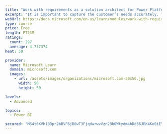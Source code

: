 ```yaml
---
title: "Work with requirements as a solution architect for Power Platform and Dynamics 365"
excerpt: "It is important to capture the customer’s needs accurately. This module explains how to capture requirements and identify functional and non-functional items."
webUrl: https://docs.microsoft.com/en-us/learn/modules/work-with-requirements/
type: course
price: Free
length: PT23M
ratings:
  count: 297
  average: 4.737374
heat: 50

provider:
  name: Microsoft Learn
  domain: microsoft.com
  images:
    - url: /assets/images/organizations/microsoft.com-50x50.jpg
      width: 50
      height: 50

levels:
  - Advanced

topics:
  - Power BI

secured: "MS4t6XVh1B3pr2bBVF6jB6wT3FjqdwrwvVzn28b0Wtydm4bDd56JRK4Ko0iEYie1GChnSv/q8BWK3GUNAxItdWeMRT28fsUh1MAkoiyCMV9z/EW7RI7oKKG2BTMRcbhkCu2ySKxV0mJIQR93cwqbjom9T+MU1+cgDT6Uf/+AH9CrL69bJB2bd6hwoP3p6hv/w5VDxuVpvuNE/AEBEFFqgsm69ryWefw+h9RhncSQ2IEKmZkXWg9PD1S1/DpXZg7rB2+0V6bBC+fHlomoOUjFzVm2uJO4ZCuQVwTuUaymCJyxeS64jpNFt0rbgqOhKMu/kkA/g/vSJSv4FqrVYuJAVcO5VZrJiiBEEyGQOTfsG491JFKqjfgJ9nwWEeHvwjOxEWrVVM5tHwEfQ+lDO8YJ3igfSflvCwPiO7XHXIF0maY=;CRNDTaYu1iFSeHYhUrmk5g=="
---
```


